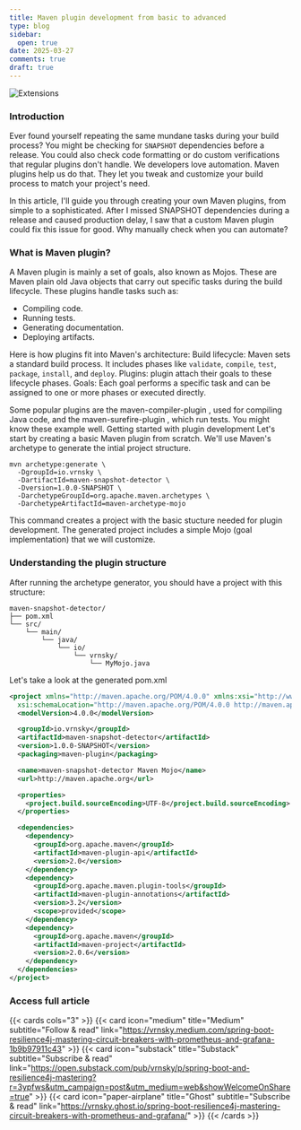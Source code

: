 ```yaml
---
title: Maven plugin development from basic to advanced
type: blog
sidebar:
  open: true
date: 2025-03-27
comments: true
draft: true
---
```


![Extensions](/images/2025-03-27-maven-plugin/mvnplugin.png "Extensions")


### Introduction
Ever found yourself repeating the same mundane tasks during your build process? You might be checking for `SNAPSHOT` dependencies before a release. You could also check code formatting or do custom verifications that regular plugins don't handle. We developers love automation. Maven plugins help us do that. They let you tweak and customize your build process to match your project's need.

In this article, I'll guide you through creating your own Maven plugins, from simple to a sophisticated. After I missed SNAPSHOT dependencies during a release and caused production delay, I saw that a custom Maven plugin could fix this issue for good. Why manually check when you can automate?

### What is Maven plugin?
A Maven plugin is mainly a set of goals, also known as Mojos. These are Maven plain old Java objects that carry out specific tasks during the build lifecycle.
These plugins handle tasks such as:
- Compiling code.
- Running tests.
- Generating documentation.
- Deploying artifacts.

Here is how plugins fit into Maven's architecture:
Build lifecycle: Maven sets a standard build process. It includes phases like `validate`, `compile`, `test`, `package`, `install`, and `deploy`.
Plugins: plugin attach their goals to these lifecycle phases.
Goals: Each goal performs a specific task and can be assigned to one or more phases or executed directly.

Some popular plugins are the maven-compiler-plugin , used for compiling Java code, and the maven-surefire-plugin , which run tests. You might know these example well.
Getting started with plugin development
Let's start by creating a basic Maven plugin from scratch. We'll use Maven's archetype to generate the intial project structure.

```
mvn archetype:generate \
  -DgroupId=io.vrnsky \
  -DartifactId=maven-snapshot-detector \
  -Dversion=1.0.0-SNAPSHOT \
  -DarchetypeGroupId=org.apache.maven.archetypes \
  -DarchetypeArtifactId=maven-archetype-mojo
```

This command creates a project with the basic stucture needed for plugin development. The generated project includes a simple Mojo (goal implementation) that we will customize.

### Understanding the plugin structure
After running the archetype generator, you should have a project with this structure:
```
maven-snapshot-detector/
├── pom.xml
└── src/
    └── main/
        └── java/
            └── io/
                └── vrnsky/
                    └── MyMojo.java
```

Let's take a look at the generated pom.xml
```xml {filename="pom.xml", hl_lines=[8]}
<project xmlns="http://maven.apache.org/POM/4.0.0" xmlns:xsi="http://www.w3.org/2001/XMLSchema-instance"
  xsi:schemaLocation="http://maven.apache.org/POM/4.0.0 http://maven.apache.org/xsd/maven-4.0.0.xsd">
  <modelVersion>4.0.0</modelVersion>

  <groupId>io.vrnsky</groupId>
  <artifactId>maven-snapshot-detector</artifactId>
  <version>1.0.0-SNAPSHOT</version>
  <packaging>maven-plugin</packaging>

  <name>maven-snapshot-detector Maven Mojo</name>
  <url>http://maven.apache.org</url>

  <properties>
    <project.build.sourceEncoding>UTF-8</project.build.sourceEncoding>
  </properties>

  <dependencies>
    <dependency>
      <groupId>org.apache.maven</groupId>
      <artifactId>maven-plugin-api</artifactId>
      <version>2.0</version>
    </dependency>
    <dependency>
      <groupId>org.apache.maven.plugin-tools</groupId>
      <artifactId>maven-plugin-annotations</artifactId>
      <version>3.2</version>
      <scope>provided</scope>
    </dependency>
    <dependency>
      <groupId>org.apache.maven</groupId>
      <artifactId>maven-project</artifactId>
      <version>2.0.6</version>
    </dependency>
  </dependencies>
</project>
```


### Access full article
{{< cards cols="3" >}}
{{< card icon="medium" title="Medium" subtitle="Follow & read" link="https://vrnsky.medium.com/spring-boot-resilience4j-mastering-circuit-breakers-with-prometheus-and-grafana-1b9b97911c43" >}}
{{< card icon="substack" title="Substack" subtitle="Subscribe & read" link="https://open.substack.com/pub/vrnsky/p/spring-boot-and-resilience4j-mastering?r=3ypfws&utm_campaign=post&utm_medium=web&showWelcomeOnShare=true"  >}}
{{< card icon="paper-airplane" title="Ghost" subtitle="Subscribe & read" link="https://vrnsky.ghost.io/spring-boot-resilience4j-mastering-circuit-breakers-with-prometheus-and-grafana/"  >}}
{{< /cards >}}
